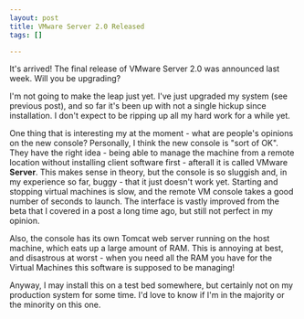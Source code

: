 ```yaml
--- 
layout: post
title: VMware Server 2.0 Released
tags: []

---
```


It's arrived! The final release of VMware Server 2.0 was announced last week.
Will you be upgrading?

I'm not going to make the leap just yet. I've just upgraded my system (see
previous post), and so far it's been up with not a single hickup since
installation. I don't expect to be ripping up all my hard work for a while yet.

One thing that is interesting my at the moment - what are people's opinions on
the new console? Personally, I think the new console is "sort of OK". They have
the right idea - being able to manage the machine from a remote location without
installing client software first - afterall it is called VMware **Server**. This
makes sense in theory, but the console is so sluggish and, in my experience so
far, buggy - that it just doesn't work yet. Starting and stopping virtual
machines is slow, and the remote VM console takes a good number of seconds to
launch. The interface is vastly improved from the beta that I covered in a post
a long time ago, but still not perfect in my opinion.

Also, the console has its own Tomcat web server running on the host machine,
which eats up a large amount of RAM. This is annoying at best, and disastrous at
worst - when you need all the RAM you have for the Virtual Machines this
software is supposed to be managing!

Anyway, I may install this on a test bed somewhere, but certainly not on my
production system for some time. I'd love to know if I'm in the majority or the
minority on this one.
